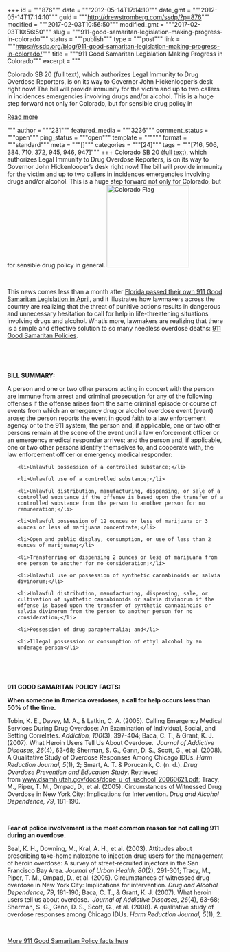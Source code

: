 +++
id = """876"""
date = """2012-05-14T17:14:10"""
date_gmt = """2012-05-14T17:14:10"""
guid = """http://drewstromberg.com/ssdp/?p=876"""
modified = """2017-02-03T10:56:50"""
modified_gmt = """2017-02-03T10:56:50"""
slug = """911-good-samaritan-legislation-making-progress-in-colorado"""
status = """publish"""
type = """post"""
link = """https://ssdp.org/blog/911-good-samaritan-legislation-making-progress-in-colorado/"""
title = """911 Good Samaritan Legislation Making Progress in Colorado"""
excerpt = """<p>Colorado SB 20 (full text), which authorizes Legal Immunity to Drug Overdose Reporters, is on its way to Governor John Hickenlooper&#8217;s desk right now! The bill will provide immunity for the victim and up to two callers in incidences emergencies involving drugs and/or alcohol. This is a huge step forward not only for Colorado, but for sensible drug policy in</p>
<div class="h10"></div>
<p><a class="more-link2 flat" href="https://ssdp.org/blog/911-good-samaritan-legislation-making-progress-in-colorado/">Read more</a></p>
"""
author = """231"""
featured_media = """3236"""
comment_status = """open"""
ping_status = """open"""
template = """"""
format = """standard"""
meta = """[]"""
categories = """[24]"""
tags = """[716, 506, 384, 710, 372, 945, 946, 947]"""
+++
Colorado SB 20 (<a title="Colorado SB 20" href="http://www.leg.state.co.us/CLICS/CLICS2012A/csl.nsf/fsbillcont3/710AEDBE85DD498087257981007F0F6E?Open&amp;file=020_rer.pdf" target="_blank">full text</a>), which authorizes Legal Immunity to Drug Overdose Reporters, is on its way to Governor John Hickenlooper&#8217;s desk right now! The bill will provide immunity for the victim and up to two callers in incidences emergencies involving drugs and/or alcohol. This is a huge step forward not only for Colorado, but for sensible drug policy in general.



<img class="alignright" src="http://drewstromberg.com/ssdp/assets/colorado-flag1-300x300.jpg" alt="Colorado Flag" width="192" height="192" />



&nbsp;



This news comes less than a month after <a title="Florida 911 Good Samaritan Policy" href="http://ssdp.org/news/blog/saving-lives-in-florida" target="_blank">Florida passed their own 911 Good Samaritan Legislation in April</a>, and it illustrates how lawmakers across the country are realizing that the threat of punitive actions results in dangerous and unnecessary hesitation to call for help in life-threatening situations involving drugs and alcohol. What&#8217;s more, lawmakers are realizing that there is a simple and effective solution to so many needless overdose deaths: <a title="911 Good Samaritan Policies" href="http://ssdp.org/campaigns/good-samaritan-policies" target="_blank">911 Good Samaritan Policies</a>.



&nbsp;



&nbsp;



<strong>BILL SUMMARY:</strong>



A person and one or two other persons acting in concert with the person are immune from arrest and criminal prosecution for any of the following offenses if the offense arises from the same criminal episode or course of events from which an emergency drug or alcohol overdose event (event) arose; the person reports the event in good faith to a law enforcement agency or to the 911 system; the person and, if applicable, one or two other persons remain at the scene of the event until a law enforcement officer or an emergency medical responder arrives; and the person and, if applicable, one or two other persons identify themselves to, and cooperate with, the law enforcement officer or emergency medical responder:

<ul>

	<li>Unlawful possession of a controlled substance;</li>

	<li>Unlawful use of a controlled substance;</li>

	<li>Unlawful distribution, manufacturing, dispensing, or sale of a controlled substance if the offense is based upon the transfer of a controlled substance from the person to another person for no remuneration;</li>

	<li>Unlawful possession of 12 ounces or less of marijuana or 3 ounces or less of marijuana concentrate;</li>

	<li>Open and public display, consumption, or use of less than 2 ounces of marijuana;</li>

	<li>Transferring or dispensing 2 ounces or less of marijuana from one person to another for no consideration;</li>

	<li>Unlawful use or possession of synthetic cannabinoids or salvia divinorum;</li>

	<li>Unlawful distribution, manufacturing, dispensing, sale, or cultivation of synthetic cannabinoids or salvia divinorum if the offense is based upon the transfer of synthetic cannabinoids or salvia divinorum from the person to another person for no consideration;</li>

	<li>Possession of drug paraphernalia; and</li>

	<li>Illegal possession or consumption of ethyl alcohol by an underage person</li>

</ul>

&nbsp;



&nbsp;



<strong>911 GOOD SAMARITAN POLICY FACTS:</strong>



<strong>When someone in America overdoses, a call for help occurs less than 50% of the time.</strong>



Tobin, K. E., Davey, M. A., &amp; Latkin, C. A. (2005). Calling Emergency Medical Services During Drug Overdose: An Examination of Individual, Social, and Setting Correlates. <em>Addiction, 100</em>(3), 397-404; Baca, C. T., &amp; Grant, K. J. (2007). What Heroin Users Tell Us About Overdose.  <em>Journal of Addictive Diseases, 26</em>(4), 63-68; Sherman, S. G., Gann, D. S., Scott, G., et al. (2008). A Qualitative Study of Overdose Responses Among Chicago IDUs. <em>Harm Reduction Journal, 5</em>(1), 2; Smart, A. T. &amp; Porucznik, C. (n. d.). <em>Drug Overdose Prevention and Education Study</em>. Retrieved from <a href="http://www.dsamh.utah.gov/docs/dope_u_of_uschool_20060621.pdf" rel="nofollow" target="_blank">www.dsamh.utah.gov/docs/dope_u_of_uschool_20060621.pdf</a>; Tracy, M., Piper, T. M., Ompad, D., et al. (2005). Circumstances of Witnessed Drug Overdose in New York City: Implications for Intervention. <em>Drug and Alcohol Dependence, 79</em>, 181-190.



&nbsp;



<strong>Fear of police involvement is the most common reason for not calling 911 during an overdose.  </strong>



Seal, K. H., Downing, M., Kral, A. H., et al. (2003). Attitudes about prescribing take-home naloxone to injection drug users for the management of heroin overdose: A survey of street-recruited injectors in the San Francisco Bay Area. <em>Journal of Urban Health, 80</em>(2), 291-301; Tracy, M., Piper, T. M., Ompad, D., et al. (2005). Circumstances of witnessed drug overdose in New York City: Implications for intervention. <em>Drug and Alcohol Dependence, 79</em>, 181-190; Baca, C. T., &amp; Grant, K. J. (2007). What heroin users tell us about overdose.  <em>Journal of Addictive Diseases, 26</em>(4), 63-68; Sherman, S. G., Gann, D. S., Scott, G., et al. (2008). A qualitative study of overdose responses among Chicago IDUs. <em>Harm Reduction Journal, 5</em>(1), 2.



&nbsp;



<a title="911 Good Samaritan Policy Facts" href="http://ssdp.org/campaigns/good-samaritan-policies" target="_blank">More 911 Good Samaritan Policy facts here</a>
